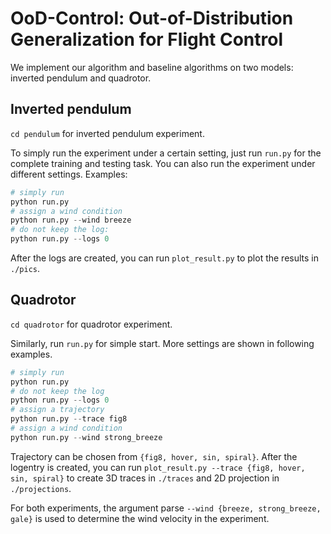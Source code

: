 # OoD-Control: Out-of-Distribution Generalization for Flight Control
We implement our algorithm and baseline algorithms on two models: inverted pendulum and quadrotor.

## Inverted pendulum
`cd pendulum` for inverted pendulum experiment.

To simply run the experiment under a certain setting, just run `run.py` for the complete training and testing task. You can also run the experiment under different settings.
Examples:
```python
# simply run
python run.py
# assign a wind condition
python run.py --wind breeze
# do not keep the log:
python run.py --logs 0
```
After the logs are created, you can run `plot_result.py` to plot the results in `./pics`.

## Quadrotor
`cd quadrotor` for quadrotor experiment.

Similarly, run `run.py` for simple start. More settings are shown in following examples.
```python
# simply run
python run.py
# do not keep the log
python run.py --logs 0
# assign a trajectory
python run.py --trace fig8
# assign a wind condition
python run.py --wind strong_breeze
```
Trajectory can be chosen from `{fig8, hover, sin, spiral}`.
After the logentry is created, you can run `plot_result.py --trace {fig8, hover, sin, spiral}` to create 3D traces in `./traces` and 2D projection in `./projections`. 

For both experiments, the argument parse `--wind {breeze, strong_breeze, gale}` is used to determine the wind velocity in the experiment.
